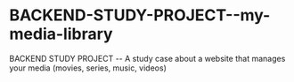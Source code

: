 # BACKEND-STUDY-PROJECT--my-media-library
BACKEND STUDY PROJECT -- A study case about a website that manages your media (movies, series, music, videos)
